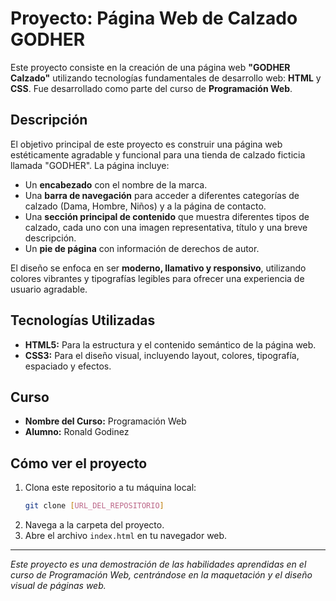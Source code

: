 # Proyecto: Página Web de Calzado GODHER

Este proyecto consiste en la creación de una página web **"GODHER Calzado"** utilizando tecnologías fundamentales de desarrollo web: **HTML** y **CSS**. Fue desarrollado como parte del curso de **Programación Web**.

## Descripción

El objetivo principal de este proyecto es construir una página web estéticamente agradable y funcional para una tienda de calzado ficticia llamada "GODHER". La página incluye:

* Un **encabezado** con el nombre de la marca.
* Una **barra de navegación** para acceder a diferentes categorías de calzado (Dama, Hombre, Niños) y a la página de contacto.
* Una **sección principal de contenido** que muestra diferentes tipos de calzado, cada uno con una imagen representativa, título y una breve descripción.
* Un **pie de página** con información de derechos de autor.

El diseño se enfoca en ser **moderno, llamativo y responsivo**, utilizando colores vibrantes y tipografías legibles para ofrecer una experiencia de usuario agradable.

## Tecnologías Utilizadas

* **HTML5:** Para la estructura y el contenido semántico de la página web.
* **CSS3:** Para el diseño visual, incluyendo layout, colores, tipografía, espaciado y efectos.

## Curso

* **Nombre del Curso:** Programación Web
* **Alumno:** Ronald Godinez

## Cómo ver el proyecto

1.  Clona este repositorio a tu máquina local:
    ```bash
    git clone [URL_DEL_REPOSITORIO]
    ```
2.  Navega a la carpeta del proyecto.
3.  Abre el archivo `index.html` en tu navegador web.

---

*Este proyecto es una demostración de las habilidades aprendidas en el curso de Programación Web, centrándose en la maquetación y el diseño visual de páginas web.*
